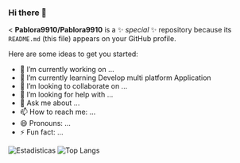 ### Hi there 👋

<
**Pablora9910/Pablora9910** is a ✨ _special_ ✨ repository because its `README.md` (this file) appears on your GitHub profile.

Here are some ideas to get you started:

- 🔭 I’m currently working on ...
- 🌱 I’m currently learning Develop multi platform Application
- 👯 I’m looking to collaborate on ...
- 🤔 I’m looking for help with ...
- 💬 Ask me about ...
- 📫 How to reach me: ...
- 😄 Pronouns: ...
- ⚡ Fun fact: ...


![Estadisticas](https://github-readme-stats.vercel.app/api?username=Pablora9910&show_icons=true&theme=dark)
![Top Langs](https://github-readme-stats.vercel.app/api/top-langs/?username=Pablora9910&layout=compact&theme=dark)
